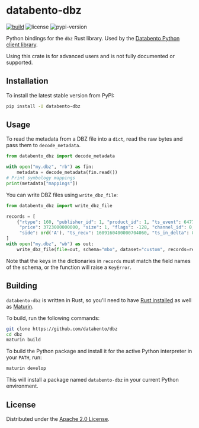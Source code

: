 # databento-dbz

[![build](https://github.com/databento/dbz/actions/workflows/build.yml/badge.svg)](https://github.com/databento/dbz/actions/workflows/build.yml)
![license](https://img.shields.io/github/license/databento/dbz?color=blue)
![pypi-version](https://img.shields.io/pypi/v/databento_dbz)

Python bindings for the `dbz` Rust library.
Used by the [Databento Python client library](https://github.com/databento/databento-python).

Using this crate is for advanced users and is not fully documented or supported.

## Installation

To install the latest stable version from PyPI:
```sh
pip install -U databento-dbz
```

## Usage

To read the metadata from a DBZ file into a `dict`, read the raw bytes and pass them to `decode_metadata`.
```python
from databento_dbz import decode_metadata

with open("my.dbz", "rb") as fin:
    metadata = decode_metadata(fin.read())
# Print symbology mappings
print(metadata["mappings"])
```

You can write DBZ files using `write_dbz_file`:
```python
from databento_dbz import write_dbz_file

records = [
    {"rtype": 160, "publisher_id": 1, "product_id": 1, "ts_event": 647784973705, "order_id": 1,
     "price": 3723000000000, "size": 1, "flags": -128, "channel_id": 0, "action": ord('C'),
     "side": ord('A'), "ts_recv": 1609160400000704060, "ts_in_delta": 0, "sequence": 1170352}
]
with open("my.dbz", "wb") as out:
    write_dbz_file(file=out, schema="mbo", dataset="custom", records=records, stype="product_id")
```
Note that the keys in the dictionaries in `records` must match the field names of the schema, or
the function will raise a `KeyError`.

## Building

`databento-dbz` is written in Rust, so you'll need to have [Rust installed](https://www.rust-lang.org/)
as well as [Maturin](https://github.com/PyO3/maturin).

To build, run the following commands:
```sh
git clone https://github.com/databento/dbz
cd dbz
maturin build
```

To build the Python package and install it for the active Python interpreter in your `PATH`, run:
```sh
maturin develop
```
This will install a package named `databento-dbz` in your current Python environment.

## License

Distributed under the [Apache 2.0 License](https://www.apache.org/licenses/LICENSE-2.0.html).
